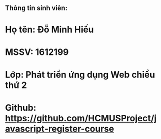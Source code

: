 ##  Thông tin sinh viên:
#   Họ tên: Đỗ Minh Hiếu
#   MSSV: 1612199
#   Lớp: Phát triển ứng dụng Web chiều thứ 2
#   Github: https://github.com/HCMUSProject/javascript-register-course
